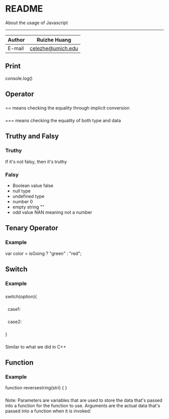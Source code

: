 README
===========================
About the usage of Javascript

****
	
|Author|Ruizhe Huang|
|---|---
|E-mail|celezhe@umich.edu

## Print
console.log()

## Operator

###
== means checking the equality through implicit conversion
###
=== means checking the equality of both type and data

## Truthy and Falsy
### Truthy
If it's not falsy, then it's truthy
### Falsy

* Boolean value false
* null type
* undefined type
* number 0
* empty string ""
* odd value NAN meaning not a number

## Tenary Operator
### Example
var color = isGoing ? "green" : "red";

## Switch
### Example
###
switch(option){
###
    case1:
###
    case2:
###
}
###
Similar to what we did in C++


## Function
### Example
function reversestring(stri) {
}

###
Note: Parameters are variables that are used to store the data that's passed into a function for the function to use. Arguments are the actual data that's passed into a function when it is invoked:
